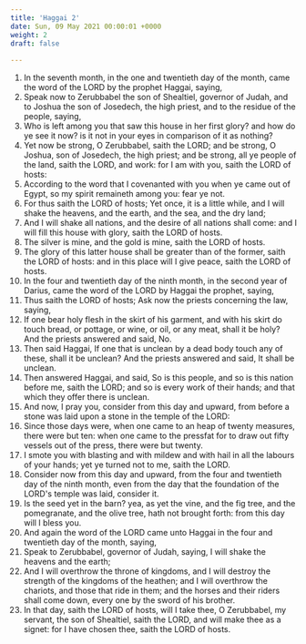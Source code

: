 ```yaml
---
title: 'Haggai 2'
date: Sun, 09 May 2021 00:00:01 +0000
weight: 2
draft: false
  
---
```


1. In the seventh month, in the one and twentieth day of the month, came the word of the LORD by the prophet Haggai, saying,
2. Speak now to Zerubbabel the son of Shealtiel, governor of Judah, and to Joshua the son of Josedech, the high priest, and to the residue of the people, saying,
3. Who is left among you that saw this house in her first glory? and how do ye see it now? is it not in your eyes in comparison of it as nothing?
4. Yet now be strong, O Zerubbabel, saith the LORD; and be strong, O Joshua, son of Josedech, the high priest; and be strong, all ye people of the land, saith the LORD, and work: for I am with you, saith the LORD of hosts:
5. According to the word that I covenanted with you when ye came out of Egypt, so my spirit remaineth among you: fear ye not.
6. For thus saith the LORD of hosts; Yet once, it is a little while, and I will shake the heavens, and the earth, and the sea, and the dry land;
7. And I will shake all nations, and the desire of all nations shall come: and I will fill this house with glory, saith the LORD of hosts.
8. The silver is mine, and the gold is mine, saith the LORD of hosts.
9. The glory of this latter house shall be greater than of the former, saith the LORD of hosts: and in this place will I give peace, saith the LORD of hosts.
10. In the four and twentieth day of the ninth month, in the second year of Darius, came the word of the LORD by Haggai the prophet, saying,
11. Thus saith the LORD of hosts; Ask now the priests concerning the law, saying,
12. If one bear holy flesh in the skirt of his garment, and with his skirt do touch bread, or pottage, or wine, or oil, or any meat, shall it be holy? And the priests answered and said, No.
13. Then said Haggai, If one that is unclean by a dead body touch any of these, shall it be unclean? And the priests answered and said, It shall be unclean.
14. Then answered Haggai, and said, So is this people, and so is this nation before me, saith the LORD; and so is every work of their hands; and that which they offer there is unclean.
15. And now, I pray you, consider from this day and upward, from before a stone was laid upon a stone in the temple of the LORD:
16. Since those days were, when one came to an heap of twenty measures, there were but ten: when one came to the pressfat for to draw out fifty vessels out of the press, there were but twenty.
17. I smote you with blasting and with mildew and with hail in all the labours of your hands; yet ye turned not to me, saith the LORD.
18. Consider now from this day and upward, from the four and twentieth day of the ninth month, even from the day that the foundation of the LORD's temple was laid, consider it.
19. Is the seed yet in the barn? yea, as yet the vine, and the fig tree, and the pomegranate, and the olive tree, hath not brought forth: from this day will I bless you.
20. And again the word of the LORD came unto Haggai in the four and twentieth day of the month, saying,
21. Speak to Zerubbabel, governor of Judah, saying, I will shake the heavens and the earth;
22. And I will overthrow the throne of kingdoms, and I will destroy the strength of the kingdoms of the heathen; and I will overthrow the chariots, and those that ride in them; and the horses and their riders shall come down, every one by the sword of his brother.
23. In that day, saith the LORD of hosts, will I take thee, O Zerubbabel, my servant, the son of Shealtiel, saith the LORD, and will make thee as a signet: for I have chosen thee, saith the LORD of hosts.
